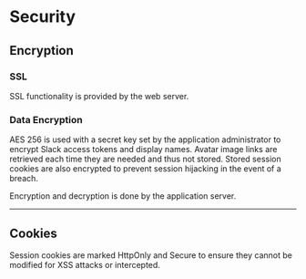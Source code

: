 # Security

## Encryption

### SSL

SSL functionality is provided by the web server.

### Data Encryption

AES 256 is used with a secret key set by the application administrator to encrypt Slack access tokens and display names. Avatar image links are retrieved each time they are needed and thus not stored. Stored session cookies are also encrypted to prevent session hijacking in the event of a breach.

Encryption and decryption is done by the application server.

---

## Cookies

Session cookies are marked HttpOnly and Secure to ensure they cannot be modified for XSS attacks or intercepted.